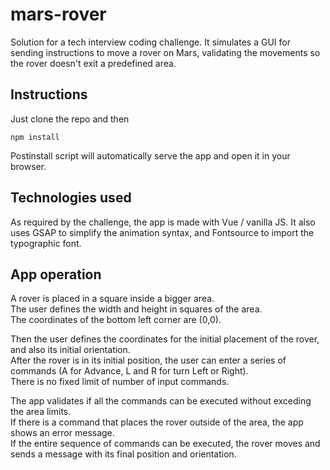 # mars-rover

Solution for a tech interview coding challenge.
It simulates a GUI for sending instructions to move a rover on Mars, validating the movements so the rover doesn't exit a predefined area.

## Instructions

Just clone the repo and then

```
npm install
```

Postinstall script will automatically serve the app and open it in your browser.

## Technologies used

As required by the challenge, the app is made with Vue / vanilla JS.
It also uses GSAP to simplify the animation syntax, and Fontsource to import the typographic font.

## App operation

A rover is placed in a square inside a bigger area. <br/>
The user defines the width and height in squares of the area. <br/>
The coordinates of the bottom left corner are (0,0). <br/>

Then the user defines the coordinates for the initial placement of the rover, and also its initial orientation. <br/>
After the rover is in its initial position, the user can enter a series of commands (A for Advance, L and R for turn Left or Right). <br />
There is no fixed limit of number of input commands. <br />

The app validates if all the commands can be executed without exceding the area limits. <br/>
If there is a command that places the rover outside of the area, the app shows an error message. <br/>
If the entire sequence of commands can be executed, the rover moves and sends a message with its final position and orientation.
